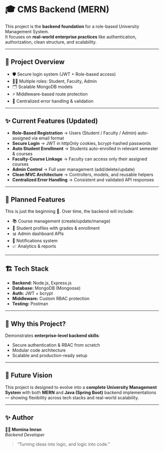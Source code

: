 # 🎓 CMS Backend (MERN)

This project is the **backend foundation** for a role-based University Management System.  
It focuses on **real-world enterprise practices** like authentication, authorization, clean structure, and scalability.

---

## 🚀 Project Overview
- 🛡️ Secure login system (JWT + Role-based access)  
- 👨‍🎓 Multiple roles: Student, Faculty, Admin  
- 🗂️ Scalable MongoDB models  
- ⚡ Middleware-based route protection  
- 🧠 Centralized error handling & validation  

---

## ✨ Current Features (Updated)
- **Role-Based Registration** → Users (Student / Faculty / Admin) auto-assigned via email format  
- **Secure Login** → JWT in httpOnly cookies, bcrypt-hashed passwords  
- **Auto Student Enrollment** → Students auto-enrolled in relevant semester & courses  
- **Faculty-Course Linkage** → Faculty can access only their assigned courses  
- **Admin Control** → Full user management (add/delete/update)  
- **Clean MVC Architecture** → Controllers, models, and reusable helpers  
- **Centralized Error Handling** → Consistent and validated API responses  

---

## 📌 Planned Features
This is just the beginning 🚀. Over time, the backend will include:
- 📚 Course management (create/update/manage)
- 📝 Student profiles with grades & enrollment
- 📊 Admin dashboard APIs
- 🔔 Notifications system
- 📈 Analytics & reports

---

## 🏗️ Tech Stack
- **Backend:** Node.js, Express.js  
- **Database:** MongoDB (Mongoose)  
- **Auth:** JWT + bcrypt  
- **Middleware:** Custom RBAC protection  
- **Testing:** Postman  

---

## 🎯 Why this Project?
Demonstrates **enterprise-level backend skills**:
- Secure authentication & RBAC from scratch  
- Modular code architecture  
- Scalable and production-ready setup  

---

## 🌟 Future Vision
This project is designed to evolve into a **complete University Management System** with both **MERN** and **Java (Spring Boot)** backend implementations — showing flexibility across tech stacks and real-world scalability.

---

## ✨ Author
**👩‍💻 Momina Imran**  
*Backend Developer*  

> “Turning ideas into logic, and logic into code.”
